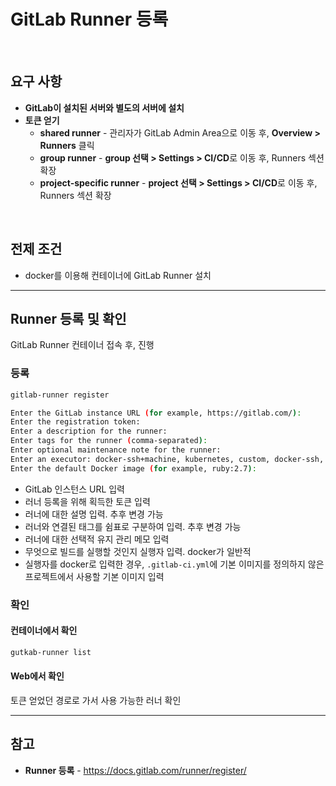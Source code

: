 # GitLab Runner 등록

<br>

## 요구 사항
- **GitLab이 설치된 서버와 별도의 서버에 설치**
- **토큰 얻기**
  - **shared runner** - 관리자가 GitLab Admin Area으로 이동 후, **Overview > Runners** 클릭
  - **group runner** - **group 선택 > Settings > CI/CD**로 이동 후, Runners 섹션 확장
  - **project-specific runner** - **project 선택 > Settings > CI/CD**로 이동 후, Runners 섹션 확장

<br>

## 전제 조건
- docker를 이용해 컨테이너에 GitLab Runner 설치

<hr>

## Runner 등록 및 확인
GitLab Runner 컨테이너 접속 후, 진행

### 등록
```bash
gitlab-runner register

Enter the GitLab instance URL (for example, https://gitlab.com/):
Enter the registration token:
Enter a description for the runner:
Enter tags for the runner (comma-separated):
Enter optional maintenance note for the runner:
Enter an executor: docker-ssh+machine, kubernetes, custom, docker-ssh, parallels, ssh, docker, shell, virtualbox, docker+machine:
Enter the default Docker image (for example, ruby:2.7):
```
- GitLab 인스턴스 URL 입력
- 러너 등록을 위해 획득한 토큰 입력
- 러너에 대한 설명 입력. 추후 변경 가능
- 러너와 연결된 태그를 쉼표로 구분하여 입력. 추후 변경 가능
- 러너에 대한 선택적 유지 관리 메모 입력
- 무엇으로 빌드를 실행할 것인지 실행자 입력. docker가 일반적
- 실행자를 docker로 입력한 경우, `.gitlab-ci.yml`에 기본 이미지를 정의하지 않은 프로젝트에서 사용할 기본 이미지 입력

### 확인
#### 컨테이너에서 확인
```bash
gutkab-runner list
```

#### Web에서 확인
토큰 얻었던 경로로 가서 사용 가능한 러너 확인

<hr>

## 참고
- **Runner 등록** - https://docs.gitlab.com/runner/register/

